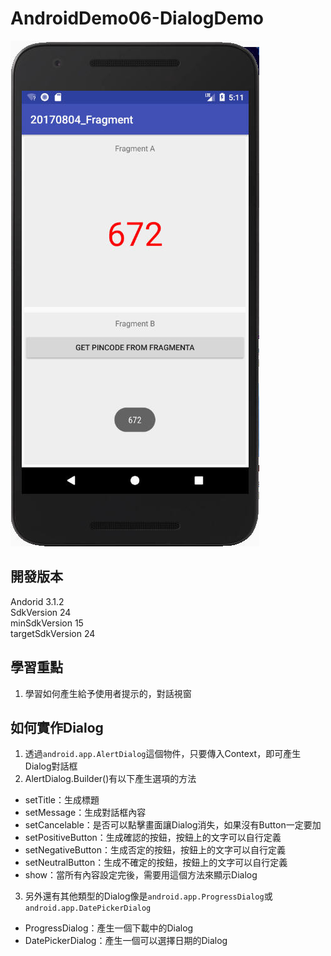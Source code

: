 # AndroidDemo06-DialogDemo

![image](https://github.com/Jimison-TW/AndroidDemo05-FragmentDemo/blob/master/Snap18.jpg?raw=true)

## 開發版本
Andorid 3.1.2 </br>
SdkVersion 24 </br>
minSdkVersion 15 </br>
targetSdkVersion 24 </br>

## 學習重點
1. 學習如何產生給予使用者提示的，對話視窗

## 如何實作Dialog
1. 透過`android.app.AlertDialog`這個物件，只要傳入Context，即可產生Dialog對話框
2. AlertDialog.Builder()有以下產生選項的方法
* setTitle：生成標題
* setMessage：生成對話框內容
* setCancelable：是否可以點擊畫面讓Dialog消失，如果沒有Button一定要加
* setPositiveButton：生成確認的按鈕，按鈕上的文字可以自行定義
* setNegativeButton：生成否定的按鈕，按鈕上的文字可以自行定義
* setNeutralButton：生成不確定的按鈕，按鈕上的文字可以自行定義
* show：當所有內容設定完後，需要用這個方法來顯示Dialog
3. 另外還有其他類型的Dialog像是`android.app.ProgressDialog`或`android.app.DatePickerDialog`
* ProgressDialog：產生一個下載中的Dialog
* DatePickerDialog：產生一個可以選擇日期的Dialog
